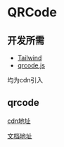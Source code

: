 # QRCode

## 开发所需

+ [Tailwind](https://tailwindcss.com/docs/installation/play-cdn)
+ [qrcode.js](https://tailwindcss.com/docs/installation/play-cdn)

均为cdn引入

## qrcode

[cdn地址](https://cdnjs.com/libraries/qrcodejs)

[文档地址](http://davidshimjs.github.io/qrcodejs/)

